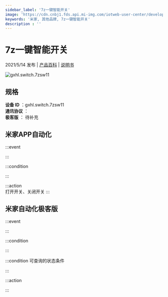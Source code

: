 ```yaml
---
sidebar_label: '7z一键智能开关'
image: 'https://cdn.cnbj1.fds.api.mi-img.com/iotweb-user-center/developer_1679048938902crxXeyHR.png?GalaxyAccessKeyId=AKVGLQWBOVIRQ3XLEW&Expires=9223372036854775807&Signature=i71uLEPXxcSEmxgbV0iV9HTJUFw='
keywords: '米家, 其他品牌, 7z一键智能开关'
description : ''
---
```

# 7z一键智能开关

2021/5/14 发布 | [产品百科](https://home.mi.com/webapp/content/baike/product/index.html?model=gxhl.switch.7zsw11/) | [说明书](https://home.mi.com/views/introduction.html?model=gxhl.switch.7zsw11&region=cn)

![gxhl.switch.7zsw11](https://cdn.cnbj1.fds.api.mi-img.com/iotweb-user-center/developer_1679048938902crxXeyHR.png?GalaxyAccessKeyId=AKVGLQWBOVIRQ3XLEW&Expires=9223372036854775807&Signature=i71uLEPXxcSEmxgbV0iV9HTJUFw=)

## 规格  
> 
**设备 ID** ：gxhl.switch.7zsw11  
**通讯协议** ：  
**极客版**  ： 待补充 


## 米家APP自动化  

:::event  

:::

:::condition  

:::

:::action   
打开开关、关闭开关
:::

## 米家自动化极客版  

:::event  

:::

:::condition  

:::

:::condition 可查询的状态条件  

:::

:::action  

:::

        
